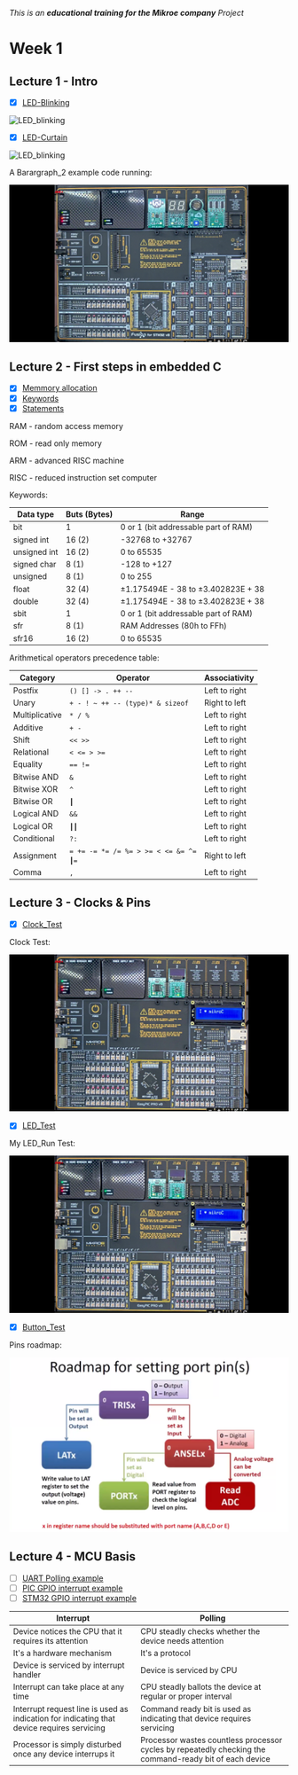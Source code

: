 _This is an **educational training for the Mikroe company** Project_

# Week 1

## Lecture 1 - Intro

- [X] [LED-Blinking](https://github.com/kroharu/Mikroe-Training/tree/master/week_1/Lecture_1/Led_Blinking)

![LED_blinking](for_readme/LED_blink.gif)

- [X] [LED-Curtain](https://github.com/kroharu/Mikroe-Training/tree/master/week_1/Lecture_1/Led_Curtain)

![LED_blinking](for_readme/LED_curtain.gif)

A Barargraph_2 example code running:

![baragraph_demo](for_readme/baragraph_2.gif)


## Lecture 2 - First steps in embedded C

- [X] [Memmory allocation](https://github.com/kroharu/Mikroe-Training/tree/master/week_1/Lecture_2/Malloc_Learn)
- [X] [Keywords](https://github.com/kroharu/Mikroe-Training/tree/master/week_1/Lecture_2/Keywords)
- [X] [Statements](https://github.com/kroharu/Mikroe-Training/tree/master/week_1/Lecture_2/Statements)

RAM - random access memory 

ROM - read only memory 

ARM - advanced RISC machine 

RISC - reduced instruction set computer 


Keywords: 

| Data type    | Buts (Bytes) | Range                                |
|--------------|--------------|--------------------------------------|
| bit          | 1            | 0 or 1 (bit addressable part of RAM) |
| signed int   | 16 (2)       | -32768 to +32767                     |
| unsigned int | 16 (2)       | 0 to 65535                           |
| signed char  | 8 (1)        | -128 to +127                         |
| unsigned     | 8 (1)        | 0 to 255                             |
| float        | 32 (4)       | ±1.175494E - 38 to ±3.402823E + 38   |
| double       | 32 (4)       | ±1.175494E - 38 to ±3.402823E + 38   |
| sbit         | 1            | 0 or 1 (bit addressable part of RAM) |
| sfr          | 8 (1)        | RAM Addresses (80h to FFh)           |
| sfr16        | 16 (2)       | 0 to 65535                           |

Arithmetical operators precedence table: 

| Category       | Operator                                         | Associativity |
|----------------|--------------------------------------------------|---------------|
| Postfix        | <code>() [] -> . ++ --</code>                    | Left to right |
| Unary          | <code>+ - ! ~ ++ -- (type)* & sizeof</code>      | Right to left |
| Multiplicative | <code>* / %</code>                               | Left to right |
| Additive       | <code>+ -</code>                                 | Left to right |
| Shift          | <code><< >></code>                               | Left to right |
| Relational     | <code>< <= > >=</code>                           | Left to right |
| Equality       | <code>== !=</code>                               | Left to right |
| Bitwise AND    | <code>&</code>                                   | Left to right |
| Bitwise XOR    | <code>^</code>                                   | Left to right |
| Bitwise OR     | <code>┃</code>                                   | Left to right |
| Logical AND    | <code>&&</code>                                  | Left to right |
| Logical OR     | <code>┃┃</code>                                  | Left to right |
| Conditional    | <code>?:</code>                                  | Left to right |
| Assignment     | <code>= += -= *= /= %= > >= < <= &= ^= ┃=</code>  | Right to left |
| Comma          | <code>,</code>                                   | Left to right |


## Lecture 3 - Clocks & Pins

- [X] [Clock_Test](https://github.com/kroharu/Mikroe-Training/tree/master/week_1/Lecture_3/Clock_Test_PIC97J94)

Clock Test:

![LED_Blink](for_readme/clock_blink.gif)

- [X] [LED_Test](https://github.com/kroharu/Mikroe-Training/tree/master/week_1/Lecture_3/LED_Test)

My LED_Run Test:

![LED_Run](for_readme/clock_run.gif)

- [X] [Button_Test](https://github.com/kroharu/Mikroe-Training/tree/master/week_1/Lecture_3/Button)

Pins roadmap:

![pins_roadmap](for_readme/pins_roadmap.png)


## Lecture 4 - MCU Basis

- [ ] [UART Polling example](https://github.com/kroharu/Mikroe-Training/tree/master/week_1/Lecture_4/Polling_example)
- [ ] [PIC GPIO interrupt example](https://github.com/kroharu/Mikroe-Training/tree/master/week_1/Lecture_4/PIC_GPIO_example)
- [ ] [STM32 GPIO interrupt example](https://github.com/kroharu/Mikroe-Training/tree/master/week_1/Lecture_4/STM32_GPIO_interrupt_example)

| Interrupt                                             | Polling                                               |
|-------------------------------------------------------------------------------------------|--------------------------------------------------------------------------------------------------|
| Device notices the CPU that it requires its attention | CPU steadly checks whether the device needs attention |
| It's a hardware mechanism                             | It's a protocol                                       |
| Device is serviced by interrupt handler               | Device is serviced by CPU                             |
| Interrupt can take place at any time                  | CPU steadly ballots the device at regular or proper interval |
| Interrupt request line is used as indication for indicating that device requires servicing | Command ready bit is used as indicating that device requires servicing |
| Processor is simply disturbed once any device interrups it | Processor wastes countless processor cycles by repeatedly checking the command-ready bit of each device |
